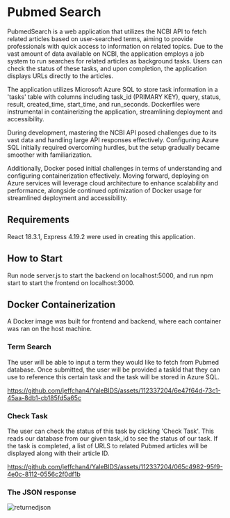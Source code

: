 # Pubmed Search
PubmedSearch is a web application that utilizes the NCBI API to fetch related articles based on user-searched terms, aiming to provide professionals with quick access to information on related topics. Due to the vast amount of data available on NCBI, the application employs a job system to run searches for related articles as background tasks. Users can check the status of these tasks, and upon completion, the application displays URLs directly to the articles. 

The application utilizes Microsoft Azure SQL to store task information in a 'tasks' table with columns including task_id (PRIMARY KEY), query, status, result, created_time, start_time, and run_seconds. Dockerfiles were instrumental in containerizing the application, streamlining deployment and accessibility.

During development, mastering the NCBI API posed challenges due to its vast data and handling large API responses effectively. Configuring Azure SQL initially required overcoming hurdles, but the setup gradually became smoother with familiarization.

Additionally, Docker posed initial challenges in terms of understanding and configuring containerization effectively. Moving forward, deploying on Azure services will leverage cloud architecture to enhance scalability and performance, alongside continued optimization of Docker usage for streamlined deployment and accessibility.

## Requirements

React 18.3.1, Express 4.19.2 were used in creating this application.

## How to Start
Run node server.js to start the backend on localhost:5000, and run npm start to start the frontend on localhost:3000.

## Docker Containerization
A Docker image was built for frontend and backend, where each container was ran on the host machine.

### Term Search
The user will be able to input a term they would like to fetch from Pubmed database. Once submitted, the user will be provided a taskId that they can use to reference this certain task and the task will be stored in Azure SQL.



https://github.com/jeffchan4/YaleBIDS/assets/112337204/6e47f64d-73c1-45aa-8db1-cb185fd5a65c




### Check Task
The user can check the status of this task by clicking 'Check Task'. This reads our database from our given task_id to see the status of our task.
If the task is completed, a list of URLS to related Pubmed articles will be displayed along with their article ID.




https://github.com/jeffchan4/YaleBIDS/assets/112337204/065c4982-95f9-4e0c-8112-0556c2f0df1b


### The JSON response


![returnedjson](https://github.com/jeffchan4/YaleBIDS/assets/112337204/d3df7024-bfbe-4714-9e4d-b6db78a90175)


